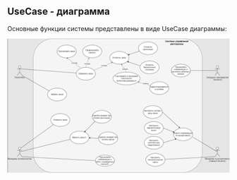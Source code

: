 ## UseCase - диаграмма

Основные функции системы представлены в виде UseCase диаграммы:

![img](./_assets/Common_UseCase.png)
